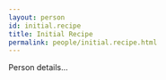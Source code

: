 ```yaml
---
layout: person
id: initial.recipe
title: Initial Recipe
permalink: people/initial.recipe.html
---
```


Person details...